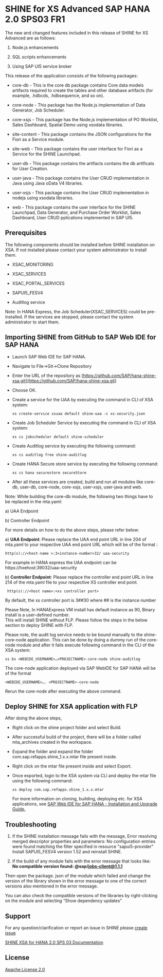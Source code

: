 SHINE for XS Advanced SAP HANA 2.0 SPS03 FR1
===============

The new and changed features included in this release of SHINE for XS Advanced are as follows:
 
1. Node.js enhancements

2. SQL scripts enhancements

3. Using SAP UI5 service broker


This release of the application consists of the following packages:


- core-db - This is the core db package contains Core data models artifacts required to create the tables and other database artifacts (for example, .hdbcds, .hdbsequence, and so on).


- core-node - This package has the Node.js implementation of Data Generator, Job Scheduler.

- core-xsjs - This package has the Node.js implementation of PO Worklist, Sales Dashboard, Spatial Demo using xsodata libraries.

- site-content - This package contains the JSON configurations for the Fiori as a Service module.

- site-web - This package contains the user interface for Fiori as a Service for the SHINE Launchpad.

- user-db - This package contains the artifacts contains the db artificats for User Creation. 

- user-java - This package contains the User CRUD implementation in Java using Java oData V4 libraries.

- user-xsjs - This package contains the User CRUD implementation in nodejs using xsodata libraries.

- web - This package contains the user interface for the SHINE Launchpad, Data Generator, and Purchase Order Worklist, Sales Dashboard, User CRUD pplications implemented in SAP UI5.

## Prerequisites
The following components should be installed before SHINE installation on XSA. If not installed please contact your system administrator to install them.

- XSAC_MONITORING   

- XSAC_SERVICES   

- XSAC_PORTAL_SERVICES

- SAPUI5_FESV4

- Auditlog service   

Note: In HANA Express, the Job Scheduler(XSAC_SERVICES) could be pre-installed.
If the services are stopped, please contact the system administrator to start them.

## Importing SHINE from GitHub to SAP Web IDE for SAP HANA

- Launch SAP Web IDE for SAP HANA.

- Navigate to File->Git->Clone Repository
- Enter the URL of the repository as [https://github.com/SAP/hana-shine-xsa.git](https://github.com/SAP/hana-shine-xsa.git)

- Choose OK.


- Create a service for the UAA by executing the command in CLI of XSA system:

    `xs create-service xsuaa default shine-uaa -c xs-security.json`

- Create Job Scheduler Service by executing the command in CLI of XSA system:
  
    `xs cs jobscheduler default shine-scheduler`
- Create Auditlog service by executing the following command:   

    `xs cs auditlog free shine-auditlog`
    
- Create HANA Secure store service by executing the following command:   

    `xs cs hana securestore secureStore`    

- 	After all these services are created, build and run all modules like core-db, user-db, core-node, core-xsjs, user-xsjs, user-java and web.



Note: While building the core-db module, the following two things have to be replaced in the mta.yaml:

a)	UAA Endpoint 

b)	Controller Endpoint

	
For more details on how to do the above steps, please refer below:
	
   a)	**UAA Endpoint**: Please replace the UAA end point URL in line 204 of mta.yaml to your respective UAA end point URL which will    be of the format :

   `http(s)://<host-name >:3<instance-number>32/ uaa-security`

   For example in HANA express the UAA endpoint can be https://hxehost:39032/uaa-security

   b)   **Controller Endpoint**: Please replace the controller end point URL in line 214 of the mta.yaml file to your respective XS controller end point.
   
   ` http(s)://<host name>:<xs controller port>`

   By default, the xs controller port is 3##30 where ## is the instance number

   Please Note, In HANAExpress VM install has default instance as 90, Binary install is a user-defined number.   
   This will install SHINE without FLP. Please follow the steps in the below section to deploy SHINE with FLP.

Please note, the audit log service needs to be bound manually to the shine-core-node
application. This can be done by doing a dummy run of the core-node module and after it fails
execute following command in the CLI of the XSA system:

`xs bs <WEBIDE_USERNAME>…<PROJECTNAME>-core-node shine-auditlog`

The core-node application deployed via SAP WebIDE for SAP HANA will be of the format  

`<WEBIDE_USERNAME>…. <PROJECTNAME>-core-node`

Rerun the core-node after executing the above command. 

## Deploy SHINE for XSA application with FLP  ##

After doing the above steps,

- Right click on the shine project folder and select Build.
- After successful build of the project, there will be a folder called mta_archives created in the workspace.
- Expand the folder and expand the folder com.sap.refapps.shine_1.x.x.mtar file present inside.
- Right click on the mtar file present inside and select Export.
- Once exported, login to the XSA system via CLI and deploy the mtar file using the following command:
    
    `xs deploy com.sap.refapps.shine_1.x.x.mtar`
    


   For more information on cloning, building, deploying etc. for XSA applications, see [SAP Web IDE for SAP HANA - Installation and  Upgrade Guide. ](https://help.sap.com/viewer/4505d0bdaf4948449b7f7379d24d0f0d/2.0.03/en-US/0a1c5d829a074a8a889acd2ace444042.html)




## Troubleshooting

1. If the SHINE installation message fails with the message, 
Error resolving merged descriptor properties and parameters: No configuration entries were found matching the filter specified in resource "sapui5-provider" 
Install SAPUI5_FESV4 version 1.52 and reinstall SHINE.

2. If the build of any module fails with the error message that looks like:   
   **No compatible version found: @sap/jobs-client@1.1.1**

Then open the package. json of the module which failed and change the version of the library shown in the error message to one of the correct versions also mentioned in the error message.

You can also check the compatible versions of the libraries by right-clicking on the module and selecting “Show dependency updates”



## Support
For any question/clarification or report an issue in SHINE please [create issue](https://github.com/sap/hana-shine-xsa/issues/new/)

[SHINE XSA for HANA 2.0 SPS 03 Documentation ](https://help.sap.com/http.svc/rc/13ff61e61a8f442090e27050dc61f019/2.0.03/en-US/SAP_HANA_Interactive_Education_SHINE_for_SAP_HANA_XS_Advanced_en_HANA2SPS03.pdf)

## License
[Apache License 2.0](LICENSE)

